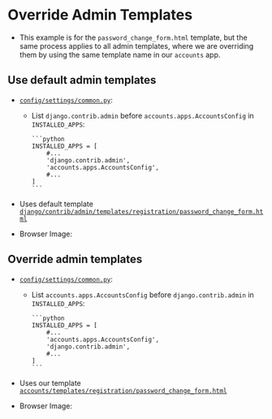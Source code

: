 # Override Admin Templates

* This example is for the `password_change_form.html` template, but the same process applies to all admin templates, where we are overriding them by using the same template name in our `accounts` app.

## Use default admin templates

* [`config/settings/common.py`](../config/settings/common.py):
  * List `django.contrib.admin` before `accounts.apps.AccountsConfig` in `INSTALLED_APPS`:

        ```python
        INSTALLED_APPS = [
            #...
            'django.contrib.admin',
            'accounts.apps.AccountsConfig',
            #...
        ]
        ```

* Uses default template [
    `django/contrib/admin/templates/registration/password_change_form.html`
    ](
      <https://github.com/django/django/blob/main/django/contrib/admin/templates/registration/password_change_form.html>
    )

* Browser Image:

## Override admin templates

* [`config/settings/common.py`](../config/settings/common.py):
  * List `accounts.apps.AccountsConfig` before `django.contrib.admin` in `INSTALLED_APPS`:

        ```python
        INSTALLED_APPS = [
            #...
            'accounts.apps.AccountsConfig',
            'django.contrib.admin',
            #...
        ]
        ```

* Uses our template [
      `accounts/templates/registration/password_change_form.html`
    ](
      ../accounts/templates/registration/password_change_form.html
    )

* Browser Image:
